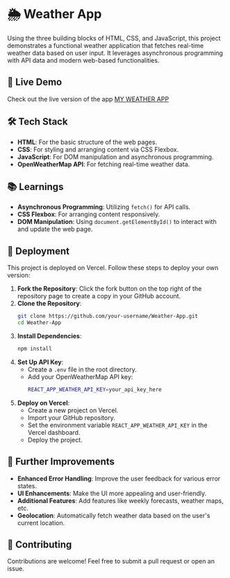 # 🌦️ Weather App

Using the three building blocks of HTML, CSS, and JavaScript, this project demonstrates a functional weather application that fetches real-time weather data based on user input. It leverages asynchronous programming with API data and modern web-based functionalities.

## 🚀 Live Demo

Check out the live version of the app [MY WEATHER APP](https://weather-app-delta-neon.vercel.app)

## 🛠️ Tech Stack

- **HTML**: For the basic structure of the web pages.
- **CSS**: For styling and arranging content via CSS Flexbox.
- **JavaScript**: For DOM manipulation and asynchronous programming.
- **OpenWeatherMap API**: For fetching real-time weather data.

## 📚 Learnings

- **Asynchronous Programming**: Utilizing `fetch()` for API calls.
- **CSS Flexbox**: For arranging content responsively.
- **DOM Manipulation**: Using `document.getElementById()` to interact with and update the web page.

## 🚀 Deployment

This project is deployed on Vercel. Follow these steps to deploy your own version:

1. **Fork the Repository**: Click the fork button on the top right of the repository page to create a copy in your GitHub account.
2. **Clone the Repository**: 
    ```sh
    git clone https://github.com/your-username/Weather-App.git
    cd Weather-App
    ```
3. **Install Dependencies**: 
    ```sh
    npm install
    ```
4. **Set Up API Key**:
    - Create a `.env` file in the root directory.
    - Add your OpenWeatherMap API key:
      ```sh
      REACT_APP_WEATHER_API_KEY=your_api_key_here
      ```
5. **Deploy on Vercel**:
    - Create a new project on Vercel.
    - Import your GitHub repository.
    - Set the environment variable `REACT_APP_WEATHER_API_KEY` in the Vercel dashboard.
    - Deploy the project.

## 🔧 Further Improvements

- **Enhanced Error Handling**: Improve the user feedback for various error states.
- **UI Enhancements**: Make the UI more appealing and user-friendly.
- **Additional Features**: Add features like weekly forecasts, weather maps, etc.
- **Geolocation**: Automatically fetch weather data based on the user's current location.

## 🤝 Contributing

Contributions are welcome! Feel free to submit a pull request or open an issue.
